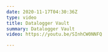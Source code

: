 ```yaml
---
date: 2020-11-17T04:30:36Z
type: video
title: Datalogger Vault
summary: Datalogger Vault
video: https://youtu.be/SInhCW0NNFQ

---
```

